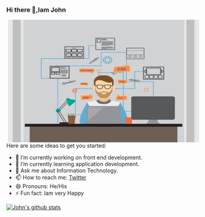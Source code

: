### Hi there 👋,Iam John

<img align="right" alt="JPG" src="https://github.com/johnthomasgithub/johnthomasgithub/blob/main/coder.jpg?raw=true" width="500" height="320" />

Here are some ideas to get you started:

- 🔭 I’m currently working on front end development.
- 🌱 I’m currently learning application development.
- 💬 Ask me about Information Technology.
- 📫 How to reach me: [Twitter](https://twitter.com/John27942316?s=09)
- 😄 Pronouns: He/His
- ⚡ Fun fact: Iam very Happy
 
 [![John's github stats](https://github-readme-stats.vercel.app/api?username=johnthomasgithub)](https://github.com/johnthomasgithub/github-readme-stats)
